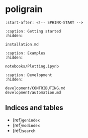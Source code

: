 # poligrain

```{include} ../README.md
:start-after: <!-- SPHINX-START -->
```

```{toctree}
:caption: Getting started
:hidden:

installation.md
```

```{toctree}
:caption: Examples
:hidden:

notebooks/Plotting.ipynb
```

```{toctree}
:caption: Development
:hidden:

development/CONTRIBUTING.md
development/automation.md
```

## Indices and tables

- {ref}`genindex`
- {ref}`modindex`
- {ref}`search`
